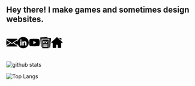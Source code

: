 ## Hey there! I make games and sometimes design websites.

<br />

<a href="mailto:vivek99.work@gmail.com">
  <img align="left" alt="Email" width="30px" src="./assets/email.svg">
</a>

<a href="https://www.linkedin.com/in/divinosdev">
  <img align="left" alt="Linkedin" width="30px" src="./assets/linkedin.svg">
</a>

<a href="https://www.youtube.com/divinosdev">
  <img align="left" alt="Youtube" width="30px" src="./assets/youtube.svg">
</a>

<a href="https://divinosdev.github.io/assets/Resume_Sept_2020.pdf">
  <img align="left" alt="Youtube" width="30px" src="./assets/cv.svg">
</a>

<a href="https://divinosdev.github.io/">
  <img align="left" alt="Youtube" width="30px" src="./assets/home.svg">
</a>

<br />
<br />
<br />

![github stats](https://github-readme-stats.vercel.app/api?username=divinosdev&show_icons=true&include_all_commits=false&count_private=true&hide=contribs)

![Top Langs](https://github-readme-stats.vercel.app/api/top-langs/?username=divinosdev&layout=compact&hide=Objective-C)


